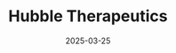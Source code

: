 ---  
layout: startup_page  
title: "Hubble Therapeutics"  
id: "hubbletx.com"  
permalink: "/hubbletherapeuticshubbletx.com03252025/"  
website: "https://hubbletx.com/"  
funding_round: "Series A"  
funding_amount: "$7.3M"  
investors: "Wisconsin Alumni Research Foundation (WARF)"  
about: "Hubble Therapeutics is a biotechnology company focused on developing gene therapy for Leber Congenital Amaurosis Type 16 (LCA16) and Snowflake Vitreoretinal Degeneration (SVD), two rare retinal diseases that lead to severe vision loss. Their mission is to restore vision and improve the quality of life for affected individuals and their families through gene delivery technology targeting the underlying genetic mutations."  
markets: "Biotechnology, Healthtech, Therapeutics, Health Care, Wellness"  
hq: "Hanover, New Hampshire, United States"  
founded_year: "2000"  
linkedin: "https://www.linkedin.com/company/hubble-therapeutics"  
twitter: ""  
instagram: ""  
facebook: ""  
crunchbase: "https://www.crunchbase.com/organization/hubble-therapeutics"  
pitchbook: "https://pitchbook.com/profiles/company/481417-30"  

date_display: "25-Mar-2025"  
date: "2025-03-25"

# SEO Optimization  
meta_title: "Hubble Therapeutics - Series A Funding ($7.3M)"  
meta_description: "Hubble Therapeutics, Hubble Therapeutics is a biotechnology company focused on developing gene therapy for Leber Congenital Amaurosis Type 16 (LCA16) and Snowflake Vitreor..."  
meta_keywords: "Hubble Therapeutics, Biotechnology, Healthtech, Therapeutics, Health Care, Wellness, Series A funding"  
canonical_url: "https://startup.projectstartups.com/hubbletherapeuticshubbletx.com03252025/"  
---
